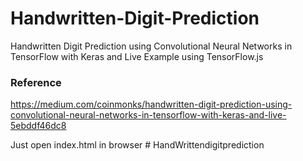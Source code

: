# Handwritten-Digit-Prediction
Handwritten Digit Prediction using Convolutional Neural Networks in TensorFlow with Keras and Live Example using TensorFlow.js

### Reference
https://medium.com/coinmonks/handwritten-digit-prediction-using-convolutional-neural-networks-in-tensorflow-with-keras-and-live-5ebddf46dc8





Just open index.html in browser
#   H a n d W r i t t e n d i g i t p r e d i c t i o n 
 
 
